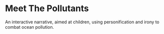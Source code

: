 # Meet The Pollutants
An interactive narrative, aimed at children, using personification and irony to combat ocean pollution. 
